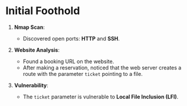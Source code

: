 # Initial Foothold

1. **Nmap Scan**:
   - Discovered open ports: **HTTP** and **SSH**.

2. **Website Analysis**:
   - Found a booking URL on the website.
   - After making a reservation, noticed that the web server creates a route with the parameter `ticket` pointing to a file.

3. **Vulnerability**:
   - The `ticket` parameter is vulnerable to **Local File Inclusion (LFI)**.